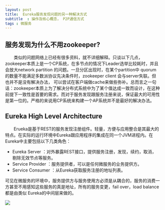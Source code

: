 ```yaml
---
layout: post
title:  Eureka服务发现问题的另一种解决方式
subtitle  : 操作及核心概念， P2P通信方式
tags : 微服务
---
```


## 服务发现为什么不用zookeeper?

&emsp;&emsp;类似的问题网络上已经有很多资料，就不详细解释。只谈以下几点， zookeeper本质上是一个CP系统，在多节点的情况下Leader选举比较耗时，并且会放大network partition 的问题。一旦分区出现时，在某个partition中 quorum 的数量不能满足多数派协议先决条件时，zookeeper client 会与server失联。但也并不是没有解决办法，
可以尝试在客户端做cache来做些弥补。总而言之一句话：zookeeper本质上为了解决分布式系统中为了某个值达成一致而设计，在这种前提下一致性是首要的需求。而对于服务发现跟服务注册来说，保证最大的可用性是第一位的。严格的来说用CP系统来构建一个AP系统并不是最好的解决办法。

## Eureka High Level Architecture

&emsp;&emsp;Erueka是基于REST的服务发现注册组件。轻量，方便与应用整合是其最大的特点。在实际的运行环境中Eureka跟应用程序的集成在同一个JVM进程内。在Eureka中主要包括以下几类角色：
*  Eureka Server ：对外暴露REST接口，提供服务注册，发现，续约，取消，剔除无效节点等服务。
*  Service Provider ：服务提供者，可以是任何微服务的业务提供方。
*  Service Consumer ：从Eureka获取服务注册的地址列表。

可见在微服务的环境中，服务提供方与服务使用方必须是从耦合的，服务的消费一方甚至不用感知这些服务的真是地址，所有的服务变更，fail over，load balance 都是由类似
Eureka的中间层来做的。

![](https://raw.githubusercontent.com/pangzhenzhou/pzz-github-pages-blog/gh-pages/public/image/eureka_architecture.png)

